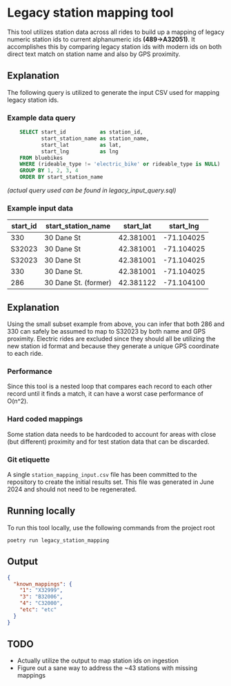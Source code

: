 # Legacy station mapping tool

This tool utilizes station data across all rides to build up a mapping of legacy
numeric station ids to current alphanumeric ids **(489->A32051)**. It
accomplishes this by comparing legacy station ids with modern ids on both direct text match on
station name and also by GPS proximity.

## Explanation

The following query is utilized to generate the input CSV used for mapping
legacy station ids.

### Example data query

```sql
    SELECT start_id           as station_id,
           start_station_name as station_name,
           start_lat          as lat,
           start_lng          as lng
    FROM bluebikes
    WHERE (rideable_type != 'electric_bike' or rideable_type is NULL)
    GROUP BY 1, 2, 3, 4
    ORDER BY start_station_name
```

*(actual query used can be found in legacy_input_query.sql)*

### Example input data

| start_id | start_station_name   | start_lat | start_lng  | 
|----------|----------------------|-----------|------------|
| 330      | 30 Dane St           | 42.381001 | -71.104025 |
| S32023   | 30 Dane St           | 42.381001 | -71.104025 | 
| S32023   | 30 Dane St           | 42.381001 | -71.104025 |
| 330      | 30 Dane St.          | 42.381001 | -71.104025 |
| 286      | 30 Dane St. (former) | 42.381122 | -71.104100 |

## Explanation

Using the small subset example from above, you can infer that both 286 and 330
can safely be assumed to map to S32023 by both name and GPS proximity. Electric
rides are excluded since they should all be utilizing the new station id format
and because they generate a unique GPS coordinate to each ride.

### Performance

Since this tool is a nested loop that compares each record to each other record
until it finds a match, it can have a worst case performance of O(n^2).

### Hard coded mappings

Some station data needs to be hardcoded to account for areas with close (but
different) proximity and for test station data that can be discarded.

### Git etiquette

A single `station_mapping_input.csv` file has been committed to the repository
to create the initial results set. This file was generated in June 2024 and
should not need to be regenerated.

## Running locally

To run this tool locally, use the following commands from the project root

```commandline
poetry run legacy_station_mapping
```

## Output
```json
{
  "known_mappings": {
    "1": "X32999",
    "3": "B32006", 
    "4": "C32000", 
    "etc": "etc"
  }
}
```
## TODO
- Actually utilize the output to map station ids on ingestion
- Figure out a sane way to address the ~43 stations with missing mappings
